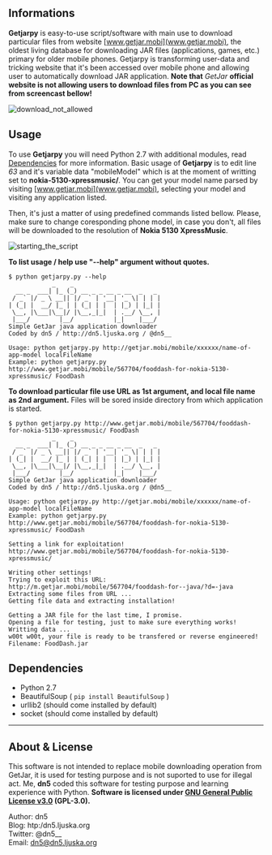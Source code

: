 Informations
---
**Getjarpy** is easy-to-use script/software with main use to download particular files from website [www.getjar.mobi](www.getjar.mobi), the oldest living database for downloading JAR files (applications, games, etc.) primary for older mobile phones. Getjarpy is transforming user-data and tricking website that it's been accessed over mobile phone and allowing user to automatically download JAR application. **Note that** *GetJar* **official website is not allowing users to download files from PC as you can see from screencast bellow!**  
  
![download_not_allowed](http://i.imgur.com/KkyTa3b.gif)  

Usage
---
To use **Getjarpy** you will need Python 2.7 with additional modules, read [Dependencies](#Dependencies) for more information. Basic usage of **Getjarpy** is to edit line *63* and it's variable data "mobileModel" which is at the moment of writting set to **nokia-5130-xpressmusic/**. You can get your model name parsed by visiting [www.getjar.mobi](www.getjar.mobi), selecting your model and visiting any application listed.  
  
Then, it's just a matter of using predefined commands listed bellow. Please, make sure to change coresponding phone model, in case you don't, all files will be downloaded to the resolution of **Nokia 5130 XpressMusic**.  

![starting_the_script](http://i.imgur.com/cJlFHFX.gif)
  
  
**To list usage / help use "--help" argument without quotes.**  
```
$ python getjarpy.py --help
            _    _                        
  __ _  ___| |_ (_) __ _ _ __ _ __  _   _ 
 / _` |/ _ \ __|| |/ _` | '__| '_ \| | | |
| (_| |  __/ |_ | | (_| | |  | |_) | |_| |
 \__, |\___|\__|/ |\__,_|_|  | .__/ \__, |
 |___/        |__/           |_|    |___/ 
Simple GetJar java application downloader   
Coded by dn5 / http://dn5.ljuska.org / @dn5__ 

Usage: python getjarpy.py http://getjar.mobi/mobile/xxxxxx/name-of-app-model localFileName
Example: python getjarpy.py http://www.getjar.mobi/mobile/567704/fooddash-for-nokia-5130-xpressmusic/ FoodDash
```

**To download particular file use URL as 1st argument, and local file name as 2nd argument.** Files will be sored inside directory from which application is started.
```
$ python getjarpy.py http://www.getjar.mobi/mobile/567704/fooddash-for-nokia-5130-xpressmusic/ FoodDash
            _    _                        
  __ _  ___| |_ (_) __ _ _ __ _ __  _   _ 
 / _` |/ _ \ __|| |/ _` | '__| '_ \| | | |
| (_| |  __/ |_ | | (_| | |  | |_) | |_| |
 \__, |\___|\__|/ |\__,_|_|  | .__/ \__, |
 |___/        |__/           |_|    |___/ 
Simple GetJar java application downloader   
Coded by dn5 / http://dn5.ljuska.org / @dn5__ 

Usage: python getjarpy.py http://getjar.mobi/mobile/xxxxxx/name-of-app-model localFileName
Example: python getjarpy.py http://www.getjar.mobi/mobile/567704/fooddash-for-nokia-5130-xpressmusic/ FoodDash

Setting a link for exploitation!
http://www.getjar.mobi/mobile/567704/fooddash-for-nokia-5130-xpressmusic/

Writing other settings!
Trying to exploit this URL: http://m.getjar.mobi/mobile/567704/fooddash-for--java/?d=-java
Extracting some files from URL ...
Getting file data and extracting installation!

Getting a JAR file for the last time, I promise.
Opening a file for testing, just to make sure everything works!
Writting data ...
w00t w00t, your file is ready to be transfered or reverse engineered! Filename: FoodDash.jar
```

Dependencies
---
* Python 2.7  
* BeautifulSoup ( `pip install BeautifulSoup` )  
* urllib2 (should come installed by default)  
* socket (should come installed by default)  
  
-----------------------------------------

About & License
---
This software is not intended to replace mobile downloading operation from GetJar, it is used for testing purpose and is not suported to use for illegal act. Me, **dn5** coded this software for testing purpose and learning experience with Python. **Software is licensed under [GNU General Public License v3.0](http://opensource.org/licenses/GPL-3.0) (GPL-3.0).**  
  
Author: dn5  
Blog: htp:/dn5.ljuska.org  
Twitter: @dn5__  
Email: dn5@dn5.ljuska.org  
